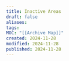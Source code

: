 ```yaml
---
title: Inactive Areas
draft: false
aliases: 
tags: 
MOC: "[[Archive Map]]"
created: 2024-11-28
modified: 2024-11-28
published: 2024-11-28
---
```

